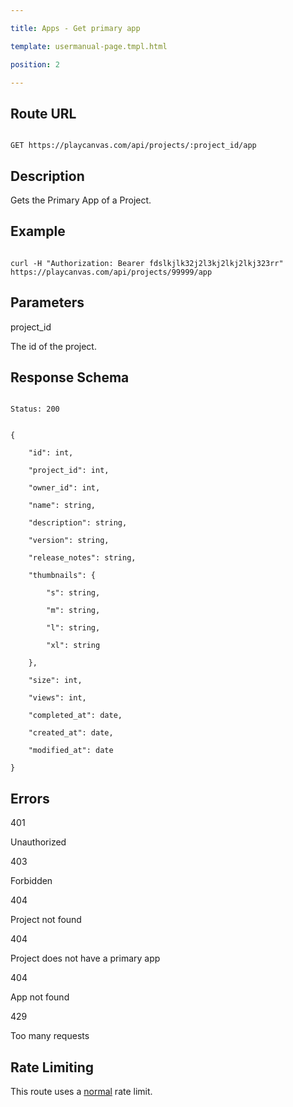 ---
title: Apps - Get primary app
template: usermanual-page.tmpl.html
position: 2
---

## Route URL

```none
GET https://playcanvas.com/api/projects/:project_id/app
```

## Description

Gets the Primary App of a Project.

## Example

```none
curl -H "Authorization: Bearer fdslkjlk32j2l3kj2lkj2lkj323rr" https://playcanvas.com/api/projects/99999/app
```

## Parameters

<div class="params">
<div class="parameter"><span class="param">project_id</span><p>The id of the project.</p></div>
</div>

## Response Schema

```none
Status: 200
```

```none
{
    "id": int,
    "project_id": int,
    "owner_id": int,
    "name": string,
    "description": string,
    "version": string,
    "release_notes": string,
    "thumbnails": {
        "s": string,
        "m": string,
        "l": string,
        "xl": string
    },
    "size": int,
    "views": int,
    "completed_at": date,
    "created_at": date,
    "modified_at": date
}
```

## Errors

<div class="params">
<div class="parameter"><span class="param">401</span><p>Unauthorized</p></div>
<div class="parameter"><span class="param">403</span><p>Forbidden</p></div>
<div class="parameter"><span class="param">404</span><p>Project not found</p></div>
<div class="parameter"><span class="param">404</span><p>Project does not have a primary app</p></div>
<div class="parameter"><span class="param">404</span><p>App not found</p></div>
<div class="parameter"><span class="param">429</span><p>Too many requests</p></div>
</div>

## Rate Limiting

This route uses a [normal][1] rate limit.

[1]: /user-manual/api#rate-limiting

